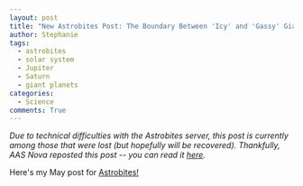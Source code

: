 ```yaml
---
layout: post
title: "New Astrobites Post: The Boundary Between 'Icy' and 'Gassy' Giant Planets"
author: Stephanie
tags:
  - astrobites
  - solar system
  - Jupiter
  - Saturn
  - giant planets
categories:
  - Science
comments: True
---
```


_Due to technical difficulties with the Astrobites server, this post is
currently among those that were lost (but hopefully will be
recovered). Thankfully, AAS Nova reposted this post -- you can read it [here](https://aasnova.org/2019/05/28/feeling-gassy/)._

Here's my May post for [Astrobites!](https://astrobites.org/)

<!--more-->
